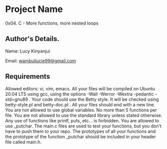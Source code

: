 # Project Name
0x04. C - More functions, more nested loops

## Author's Details.
Name: Lucy Kinyanjui

Email: wambuilucie99@gmail.com

## Requirements
Allowed editors: vi, vim, emacs.
All your files will be compiled on Ubuntu 20.04 LTS using gcc, using the options -Wall -Werror -Wextra -pedantic -std=gnu89 .
Your code should use the Betty style. It will be checked using betty-style.pl and betty-doc.pl .
All your files should end with a new line.
You are not allowed to use global variables.
No more than 5 functions per file.
You are not allowed to use the standard library unless stated otherwise. Any use of functions like printf, puts, etc… is forbidden.
You are allowed to use _putchar.
The main.c files are used to test your functions, but you don’t have to push them to your repo.
The prototypes of all your functions and the prototype of the function _putchar should be included in your header file called main.h.
